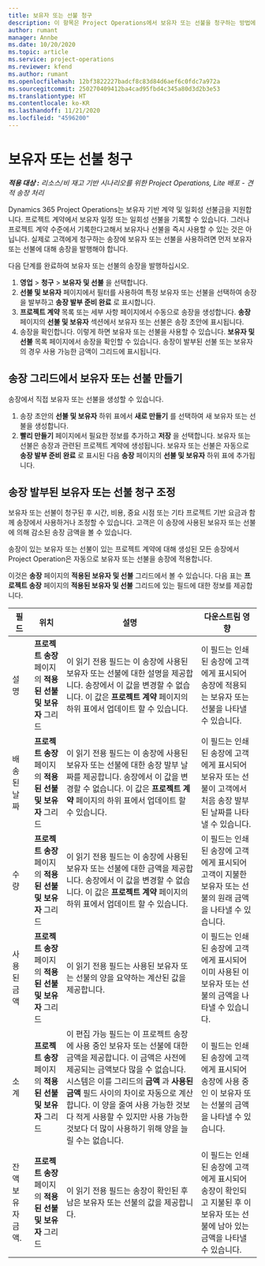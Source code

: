 ```yaml
---
title: 보유자 또는 선불 청구
description: 이 항목은 Project Operations에서 보유자 또는 선불을 청구하는 방법에 대한 정보를 제공합니다.
author: rumant
manager: Annbe
ms.date: 10/20/2020
ms.topic: article
ms.service: project-operations
ms.reviewer: kfend
ms.author: rumant
ms.openlocfilehash: 12bf3822227badcf8c83d84d6aef6c0fdc7a972a
ms.sourcegitcommit: 250270409412ba4cad95fbd4c345a80d3d2b3e53
ms.translationtype: HT
ms.contentlocale: ko-KR
ms.lasthandoff: 11/21/2020
ms.locfileid: "4596200"
---
```

# <a name="invoice-a-retainer-or-an-advance"></a>보유자 또는 선불 청구

_**적용 대상 :** 리소스/비 재고 기반 시나리오를 위한 Project Operations, Lite 배포 - 견적 송장 처리_

Dynamics 365 Project Operations는 보유자 기반 계약 및 일회성 선불금을 지원합니다. 프로젝트 계약에서 보유자 일정 또는 일회성 선불을 기록할 수 있습니다. 그러나 프로젝트 계약 수준에서 기록한다고해서 보유자나 선불을 즉시 사용할 수 있는 것은 아닙니다. 실제로 고객에게 청구하는 송장에 보유자 또는 선불을 사용하려면 먼저 보유자 또는 선불에 대해 송장을 발행해야 합니다.

다음 단계를 완료하여 보유자 또는 선불의 송장을 발행하십시오.

1. **영업** > **청구** > **보유자 및 선불** 을 선택합니다. 
2. **선불 및 보유자** 페이지에서 필터를 사용하여 특정 보유자 또는 선불을 선택하여 송장을 발부하고 **송장 발부 준비 완료** 로 표시합니다.
3. **프로젝트 계약** 목록 또는 세부 사항 페이지에서 수동으로 송장을 생성합니다. **송장** 페이지의 **선불 및 보유자** 섹션에서 보유자 또는 선불은 송장 초안에 표시됩니다.
4. 송장을 확인합니다. 이렇게 하면 보유자 또는 선불을 사용할 수 있습니다. **보유자 및 선불** 목록 페이지에서 송장을 확인할 수 있습니다. 송장이 발부된 선불 또는 보유자의 경우 사용 가능한 금액이 그리드에 표시됩니다.

## <a name="create-a-retainer-or-advance-from-the-invoice-grid"></a>송장 그리드에서 보유자 또는 선불 만들기

송장에서 직접 보유자 또는 선불을 생성할 수 있습니다.

1. 송장 초안의 **선불 및 보유자** 하위 표에서 **새로 만들기** 를 선택하여 새 보유자 또는 선불을 생성합니다. 
2. **빨리 만들기** 페이지에서 필요한 정보를 추가하고 **저장** 을 선택합니다. 보유자 또는 선불은 송장과 관련된 프로젝트 계약에 생성됩니다. 보유자 또는 선불은 자동으로 **송장 발부 준비 완료** 로 표시된 다음 **송장** 페이지의 **선불 및 보유자** 하위 표에 추가됩니다.

## <a name="reconcile-an-invoiced-retainer-or-advance"></a>송장 발부된 보유자 또는 선불 청구 조정

보유자 또는 선불이 청구된 후 시간, 비용, 중요 시점 또는 기타 프로젝트 기반 요금과 함께 송장에서 사용하거나 조정할 수 있습니다. 고객은 이 송장에 사용된 보유자 또는 선불에 의해 감소된 송장 금액을 볼 수 있습니다.

송장이 있는 보유자 또는 선불이 있는 프로젝트 계약에 대해 생성된 모든 송장에서 Project Operation은 자동으로 보유자 또는 선불을 송장에 적용합니다.

이것은 **송장** 페이지의 **적용된 보유자 및 선불** 그리드에서 볼 수 있습니다. 다음 표는 **프로젝트 송장** 페이지의 **적용된 보유자 및 선불** 그리드에 있는 필드에 대한 정보를 제공합니다.

| 필드 | 위치 | 설명 | 다운스트림 영향 |
| --- | --- | --- | --- |
| 설명 | **프로젝트 송장** 페이지의 **적용된 선불 및 보유자** 그리드 |이 읽기 전용 필드는 이 송장에 사용된 보유자 또는 선불에 대한 설명을 제공합니다. 송장에서 이 값을 변경할 수 없습니다. 이 값은 **프로젝트 계약** 페이지의 하위 표에서 업데이트 할 수 있습니다. | 이 필드는 인쇄된 송장에 고객에게 표시되어 송장에 적용되는 보유자 또는 선불을 나타낼 수 있습니다. |
| 배송된 날짜 | **프로젝트 송장** 페이지의 **적용된 선불 및 보유자** 그리드  | 이 읽기 전용 필드는 이 송장에 사용된 보유자 또는 선불에 대한 송장 발부 날짜를 제공합니다. 송장에서 이 값을 변경할 수 없습니다. 이 값은 **프로젝트 계약** 페이지의 하위 표에서 업데이트 할 수 있습니다. | 이 필드는 인쇄된 송장에 고객에게 표시되어 보유자 또는 선불이 고객에서 처음 송장 발부된 날짜를 나타낼 수 있습니다. |
| 수량 | **프로젝트 송장** 페이지의 **적용된 선불 및 보유자** 그리드  | 이 읽기 전용 필드는 이 송장에 사용된 보유자 또는 선불에 대한 금액을 제공합니다. 송장에서 이 값을 변경할 수 없습니다. 이 값은 **프로젝트 계약** 페이지의 하위 표에서 업데이트 할 수 있습니다. | 이 필드는 인쇄된 송장에 고객에게 표시되어 고객이 지불한 보유자 또는 선불의 원래 금액을 나타낼 수 있습니다. |
| 사용된 금액 | **프로젝트 송장** 페이지의 **적용된 선불 및 보유자** 그리드  | 이 읽기 전용 필드는 사용된 보유자 또는 선불의 양을 요약하는 계산된 값을 제공합니다. | 이 필드는 인쇄된 송장에 고객에게 표시되어 이미 사용된 이 보유자 또는 선불의 금액을 나타낼 수 있습니다. |
| 소계 | **프로젝트 송장** 페이지의 **적용된 선불 및 보유자** 그리드  | 이 편집 가능 필드는 이 프로젝트 송장에 사용 중인 보유자 또는 선불에 대한 금액을 제공합니다. 이 금액은 사전에 제공되는 금액보다 많을 수 없습니다. 시스템은 이를 그리드의 **금액** 과 **사용된 금액** 필드 사이의 차이로 자동으로 계산합니다. 이 양을 줄여 사용 가능한 것보다 적게 사용할 수 있지만 사용 가능한 것보다 더 많이 사용하기 위해 양을 늘릴 수는 없습니다. | 이 필드는 인쇄된 송장에 고객에게 표시되어 송장에 사용 중인 이 보유자 또는 선불의 금액을 나타낼 수 있습니다. |
| 잔액 보유자 금액. | **프로젝트 송장** 페이지의 **적용된 선불 및 보유자** 그리드  | 이 읽기 전용 필드는 송장이 확인된 후 남은 보유자 또는 선불의 값을 제공합니다. | 이 필드는 인쇄된 송장에 고객에게 표시되어 송장이 확인되고 지불된 후 이 보유자 또는 선불에 남아 있는 금액을 나타낼 수 있습니다. |
